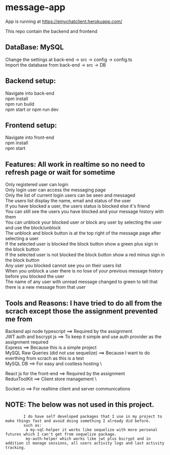 # message-app

App is running at https://emychatclient.herokuapp.com/


This repo contain the backend and frontend


DataBase: MySQL 
----------------------------------------------------------------------------------------------------------------
Change the settings at back-end -> src -> config -> config.ts \
Import the database from back-end -> src -> DB 

Backend setup:
------------------------------------------------------------------------------------------------------------------
Navigate into back-end\
npm install \
npm run build \
npm start or npm run dev


Frontend setup:
-------------------------------------------------------------------------------------------------------------------
Navigate into front-end\
npm install\
npm start

Features: All work in realtime so no need to refresh page or wait for sometime
-------------------------------------------------------------------------------------------------------------------
Only registered user can login \
Only login user can access the messaging page \
Only the list of current login users can be seen and messaged \
The users list display the name, email and status of the user \
If you have blocked a user, the users status is blocked else it's friend \
You can still see the users you have blocked and your message history with them \
You can unblock your blocked user or block any user by selecting the user and use the block/unblock \
The unblock and block button is at the top right of the message page after selecting a user \
If the selected user is blocked the block button show a green plus sign in the block button \
If the selected user is not blocked the block button show a red minus sign in the block button \
Any user you blocked cannot see you on their users list \
When you unblock a user there is no lose of your previous message history before you blocked the user \
The name of any user with unread message changed to green to tell that there is a new message from that user


Tools and Reasons: I have tried to do all from the scrach except those the assignment prevented me from
-------------------------------------------------------------------------------------------------------------------
Backend api node typescript                   ==>   Required by the assignment \
JWT auth and bscrypt js                       ==>   To keep it simple and use auth provider as the assignment required \
Express                                       ==>   Because this is a simple project \
MySQL Raw Queries (did not use sequelize)     ==>   Because I want to do everthing from scrach as this is a test \
MySQL DB                                      ==>   For easy and costless hosting \

React js for the front-end                    ==>   Required by the assignment \
ReduxToolKit                                  ==>   Client store management \

Socket.io                                     ==>   For realtime client and server communications



NOTE: The below was not used in this project.
--------------------------------------------------------------------------------------------------------------------------------------------------
            I do have self developed packages that I use in my project to make things fast and avoid doing something I already did before.
            such as:
             a my-sql-helper it works like sequelize with more personal futures which I can't get from sequelize package.
             my-auth-helper which works like jwt plus bscrypt and in addition it manage sessions, all users activity logs and last activity tracking.
